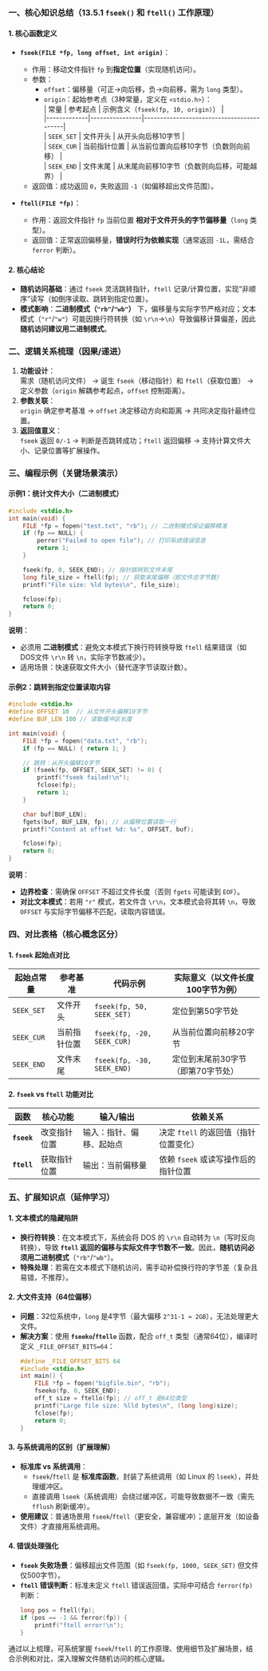 

### 一、核心知识总结（13.5.1 `fseek()` 和 `ftell()` 工作原理）  
#### 1. 核心函数定义  
- **`fseek(FILE *fp, long offset, int origin)`**：  
  - 作用：移动文件指针 `fp` 到**指定位置**（实现随机访问）。  
  - 参数：  
    - `offset`：偏移量（可正→向后移，负→向前移，需为 `long` 类型）。  
    - `origin`：起始参考点（3种常量，定义在 `<stdio.h>`）：  
      | 常量        | 参考起点       | 示例含义（`fseek(fp, 10, origin)`）       |  
      |-------------|----------------|------------------------------------------|  
      | `SEEK_SET`  | 文件开头       | 从开头向后移10字节                       |  
      | `SEEK_CUR`  | 当前指针位置   | 从当前位置向后移10字节（负数则向前移）   |  
      | `SEEK_END`  | 文件末尾       | 从末尾向前移10字节（负数则向后移，可能越界） |  
  - 返回值：成功返回 `0`，失败返回 `-1`（如偏移超出文件范围）。  

- **`ftell(FILE *fp)`**：  
  - 作用：返回文件指针 `fp` 当前位置 **相对于文件开头的字节偏移量**（`long` 类型）。  
  - 返回值：正常返回偏移量，**错误时行为依赖实现**（通常返回 `-1L`，需结合 `ferror` 判断）。  


#### 2. 核心结论  
- **随机访问基础**：通过 `fseek` 灵活跳转指针，`ftell` 记录/计算位置，实现“非顺序”读写（如倒序读取、跳转到指定位置）。  
- **模式影响**：**二进制模式（`"rb"`/`"wb"`）** 下，偏移量与实际字节严格对应；文本模式（`"r"`/`"w"`）可能因换行符转换（如 `\r\n`→`\n`）导致偏移计算偏差，因此 **随机访问建议用二进制模式**。  


### 二、逻辑关系梳理（因果/递进）  
1. **功能设计**：  
   需求（随机访问文件） → 诞生 `fseek`（移动指针）和 `ftell`（获取位置） → 定义参数（`origin` 解耦参考起点，`offset` 控制距离）。  
2. **参数关联**：  
   `origin` 确定参考基准 → `offset` 决定移动方向和距离 → 共同决定指针最终位置。  
3. **返回值意义**：  
   `fseek` 返回 `0/-1` → 判断是否跳转成功；`ftell` 返回偏移 → 支持计算文件大小、记录位置等扩展操作。  


### 三、编程示例（关键场景演示）  
#### 示例1：统计文件大小（二进制模式）  
```c
#include <stdio.h>
int main(void) {
    FILE *fp = fopen("test.txt", "rb"); // 二进制模式保证偏移精准
    if (fp == NULL) {
        perror("Failed to open file"); // 打印系统错误信息
        return 1;
    }

    fseek(fp, 0, SEEK_END); // 指针跳转到文件末尾
    long file_size = ftell(fp); // 获取末尾偏移（即文件总字节数）
    printf("File size: %ld bytes\n", file_size);

    fclose(fp);
    return 0;
}
```  
**说明**：  
- 必须用 **二进制模式**：避免文本模式下换行符转换导致 `ftell` 结果错误（如DOS文件 `\r\n` 转 `\n`，实际字节数减少）。  
- 适用场景：快速获取文件大小（替代逐字节读取计数）。  


#### 示例2：跳转到指定位置读取内容  
```c
#include <stdio.h>
#define OFFSET 10  // 从文件开头偏移10字节
#define BUF_LEN 100 // 读取缓冲区长度

int main(void) {
    FILE *fp = fopen("data.txt", "rb");
    if (fp == NULL) { return 1; }

    // 跳转：从开头偏移10字节
    if (fseek(fp, OFFSET, SEEK_SET) != 0) { 
        printf("fseek failed!\n"); 
        fclose(fp); 
        return 1; 
    }

    char buf[BUF_LEN];
    fgets(buf, BUF_LEN, fp); // 从偏移位置读取一行
    printf("Content at offset %d: %s", OFFSET, buf);

    fclose(fp);
    return 0;
}
```  
**说明**：  
- **边界检查**：需确保 `OFFSET` 不超过文件长度（否则 `fgets` 可能读到 `EOF`）。  
- **对比文本模式**：若用 `"r"` 模式，若文件含 `\r\n`，文本模式会将其转 `\n`，导致 `OFFSET` 与实际字节偏移不匹配，读取内容错误。  


### 四、对比表格（核心概念区分）  
#### 1. `fseek` 起始点对比  
| 起始点常量 | 参考基准       | 代码示例                     | 实际意义（以文件长度100字节为例）       |  
|------------|----------------|------------------------------|----------------------------------------|  
| `SEEK_SET` | 文件开头       | `fseek(fp, 50, SEEK_SET)`    | 定位到第50字节处                       |  
| `SEEK_CUR` | 当前指针位置   | `fseek(fp, -20, SEEK_CUR)`   | 从当前位置向前移20字节                 |  
| `SEEK_END` | 文件末尾       | `fseek(fp, -30, SEEK_END)`   | 定位到末尾前30字节（即第70字节处）     |  


#### 2. `fseek` vs `ftell` 功能对比  
| 函数      | 核心功能         | 输入/输出                     | 依赖关系                     |  
|-----------|------------------|------------------------------|------------------------------|  
| **`fseek`** | 改变指针位置     | 输入：指针、偏移、起始点      | 决定 `ftell` 的返回值（指针位置变化） |  
| **`ftell`** | 获取指针位置     | 输出：当前偏移量              | 依赖 `fseek` 或读写操作后的指针位置   |  


### 五、扩展知识点（延伸学习）  
#### 1. 文本模式的隐藏陷阱  
- **换行符转换**：在文本模式下，系统会将 DOS 的 `\r\n` 自动转为 `\n`（写时反向转换），导致 **`ftell` 返回的偏移与实际文件字节数不一致**。因此，**随机访问必须用二进制模式**（`"rb"`/`"wb"`）。  
- **特殊处理**：若需在文本模式下随机访问，需手动补偿换行符的字节差（复杂且易错，不推荐）。  


#### 2. 大文件支持（64位偏移）  
- **问题**：32位系统中，`long` 是4字节（最大偏移 `2^31-1 ≈ 2GB`），无法处理更大文件。  
- **解决方案**：使用 **`fseeko`/`ftello`** 函数，配合 `off_t` 类型（通常64位），编译时定义 `_FILE_OFFSET_BITS=64`：  
  ```c
  #define _FILE_OFFSET_BITS 64  
  #include <stdio.h>  
  int main() {  
      FILE *fp = fopen("bigfile.bin", "rb");  
      fseeko(fp, 0, SEEK_END);  
      off_t size = ftello(fp); // off_t 是64位类型  
      printf("Large file size: %lld bytes\n", (long long)size);  
      fclose(fp);  
      return 0;  
  }  
  ```  


#### 3. 与系统调用的区别（扩展理解）  
- **标准库 vs 系统调用**：  
  - `fseek`/`ftell` 是 **标准库函数**，封装了系统调用（如 Linux 的 `lseek`），并处理缓冲区。  
  - 直接调用 `lseek`（系统调用）会绕过缓冲区，可能导致数据不一致（需先 `fflush` 刷新缓冲）。  
- **使用建议**：普通场景用 `fseek`/`ftell`（更安全，兼容缓冲）；底层开发（如设备文件）才直接用系统调用。  


#### 4. 错误处理强化  
- **`fseek` 失败场景**：偏移超出文件范围（如 `fseek(fp, 1000, SEEK_SET)` 但文件仅500字节）。  
- **`ftell` 错误判断**：标准未定义 `ftell` 错误返回值，实际中可结合 `ferror(fp)` 判断：  
  ```c
  long pos = ftell(fp);  
  if (pos == -1 && ferror(fp)) {  
      printf("ftell error!\n");  
  }  
  ```  


通过以上梳理，可系统掌握 `fseek`/`ftell` 的工作原理、使用细节及扩展场景，结合示例和对比，深入理解文件随机访问的核心逻辑。
